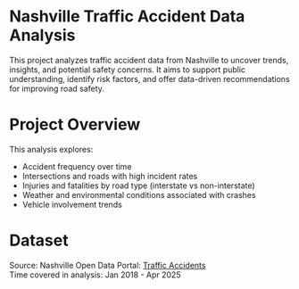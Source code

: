 # Nashville Traffic Accident Data Analysis

This project analyzes traffic accident data from Nashville to uncover trends, insights, and potential safety concerns. It aims to support public understanding, identify risk factors, and offer data-driven recommendations for improving road safety.

# Project Overview
This analysis explores:
* Accident frequency over time
* Intersections and roads with high incident rates
* Injuries and fatalities by road type (interstate vs non-interstate)
* Weather and environmental conditions associated with crashes
* Vehicle involvement trends

# Dataset
Source: Nashville Open Data Portal: [Traffic Accidents](https://data.nashville.gov/datasets/Nashville::traffic-accidents/about) <br/>
Time covered in analysis: Jan 2018 - Apr 2025